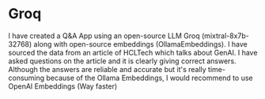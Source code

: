 # Groq

I have created a Q&A App using an open-source LLM Groq (mixtral-8x7b-32768) along with open-source embeddings (OllamaEmbeddings). I have sourced the data from an article of HCLTech which talks about GenAI. I have asked questions on the article and it is clearly giving correct answers. Although the answers are reliable and accurate but it's really time-consuming because of the Ollama Embeddings, I would recommend to use OpenAI Embeddings (Way faster)